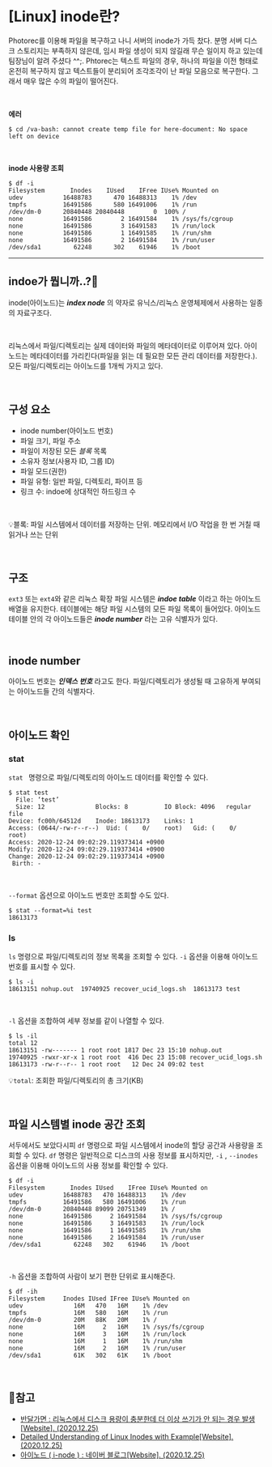 # [Linux] inode란?

Photorec를 이용해 파일을 복구하고 나니 서버의 inode가 가득 찼다. 분명 서버 디스크 스토리지는 부족하지 않은데, 임시 파일 생성이 되지 않길래 무슨 일이지 하고 있는데 팀장님이 알려 주셨다 ^^;. Phtorec는 텍스트 파일의 경우, 하나의 파일을 이전 형태로 온전히 복구하지 않고 텍스트들이 분리되어 조각조각이 난 파일 모음으로 복구한다. 그래서 매우 많은 수의 파일이 떨어진다.

</br>

**에러**

```shell
$ cd /va-bash: cannot create temp file for here-document: No space left on device
```

</br>

**inode 사용량 조회**

```shell
$ df -i 
Filesystem       Inodes    IUsed    IFree IUse% Mounted on 
udev           16488783      470 16488313    1% /dev 
tmpfs          16491586      580 16491006    1% /run 
/dev/dm-0      20840448 20840448        0  100% / 
none           16491586        2 16491584    1% /sys/fs/cgroup 
none           16491586        3 16491583    1% /run/lock 
none           16491586        1 16491585    1% /run/shm 
none           16491586        2 16491584    1% /run/user 
/dev/sda1         62248      302    61946    1% /boot
```

---

##  indoe가 뭡니까..?🧐

inode(아이노드)는 ***index node*** 의 약자로 유닉스/리눅스 운영체제에서 사용하는 일종의 자료구조다.

</br>

리눅스에서 파일/디렉토리는 실제 데이터와 파일의 메타데이터로 이루어져 있다. 아이노드는 메타데이터를 가리킨다(파일을 읽는 데 필요한 모든 관리 데이터를 저장한다.). 모든 파일/디렉토리는 아이노드를 1개씩 가지고 있다.

</br>

## 구성 요소

- inode number(아이노드 번호)
- 파일 크기, 파일 주소
- 파일이 저장된 모든 *블록* 목록
- 소유자 정보(사용자 ID, 그룹 ID)
- 파일 모드(권한)
- 파일 유형: 일반 파일, 디렉토리, 파이프 등
- 링크 수: indoe에 상대적인 하드링크 수

</br>

💡블록: 파일 시스템에서 데이터를 저장하는 단위. 메모리에서 I/O 작업을 한 번 거칠 때 읽거나 쓰는 단위

</br>

## 구조

`ext3` 또는 `ext4`와 같은 리눅스 확장 파일 시스템은 ***indoe table*** 이라고 하는 아이노드 배열을 유지한다. 테이블에는 해당 파일 시스템의 모든 파일 목록이 들어있다. 아이노드 테이블 안의 각 아이노드들은 ***inode number*** 라는 고유 식별자가 있다. 

</br>

## inode number

아이노드 번호는 ***인덱스 번호*** 라고도 한다. 파일/디렉토리가 생성될 때 고유하게 부여되는 아이노드들 간의 식별자다.

</br>

## 아이노드 확인

### stat

`stat ` 명령으로 파일/디렉토리의 아이노드 데이터를 확인할 수 있다.

```shell
$ stat test
  File: ‘test’ 
  Size: 12              Blocks: 8          IO Block: 4096   regular file 
Device: fc00h/64512d    Inode: 18613173    Links: 1 
Access: (0644/-rw-r--r--)  Uid: (    0/    root)   Gid: (    0/    root) 
Access: 2020-12-24 09:02:29.119373414 +0900 
Modify: 2020-12-24 09:02:29.119373414 +0900 
Change: 2020-12-24 09:02:29.119373414 +0900 
 Birth: -
```

</br>

`--format` 옵션으로 아이노드 번호만 조회할 수도 있다.

```shell
$ stat --format=%i test
18613173
```

### ls

`ls` 명령으로 파일/디렉토리의 정보 목록을 조회할 수 있다. `-i`  옵션을 이용해 아이노드번호를 표시할 수 있다. 

```shell
$ ls -i 
18613151 nohup.out  19740925 recover_ucid_logs.sh  18613173 test
```

</br>

`-l` 옵션을 조합하여 세부 정보를 같이 나열할 수 있다.

```shell
$ ls -il 
total 12 
18613151 -rw------- 1 root root 1817 Dec 23 15:10 nohup.out 
19740925 -rwxr-xr-x 1 root root  416 Dec 23 15:08 recover_ucid_logs.sh 
18613173 -rw-r--r-- 1 root root   12 Dec 24 09:02 test
```

💡`total`: 조회한 파일/디렉토리의 총 크기(KB)

</br>

## 파일 시스템별 inode 공간 조회

서두에서도 보았다시피 `df` 명령으로 파일 시스템에서 inode의 할당 공간과 사용량을 조회할 수 있다. `df` 명령은 일반적으로 디스크의 사용 정보를 표시하지만, `-i` , `--inodes` 옵션을 이용해 아이노드의 사용 정보를 확인할 수 있다.

```shell
$ df -i 
Filesystem       Inodes IUsed    IFree IUse% Mounted on 
udev           16488783   470 16488313    1% /dev 
tmpfs          16491586   580 16491006    1% /run 
/dev/dm-0      20840448 89099 20751349    1% / 
none           16491586     2 16491584    1% /sys/fs/cgroup 
none           16491586     3 16491583    1% /run/lock 
none           16491586     1 16491585    1% /run/shm 
none           16491586     2 16491584    1% /run/user 
/dev/sda1         62248   302    61946    1% /boot
```

</br>

`-h` 옵션을 조합하여 사람이 보기 편한 단위로 표시해준다.

```shell
$ df -ih
Filesystem     Inodes IUsed IFree IUse% Mounted on 
udev              16M   470   16M    1% /dev 
tmpfs             16M   580   16M    1% /run 
/dev/dm-0         20M   88K   20M    1% / 
none              16M     2   16M    1% /sys/fs/cgroup 
none              16M     3   16M    1% /run/lock 
none              16M     1   16M    1% /run/shm 
none              16M     2   16M    1% /run/user 
/dev/sda1         61K   302   61K    1% /boot
```

</br>

## 📜참고
- [반달가면 : 리눅스에서 디스크 용량이 충분한데 더 이상 쓰기가 안 되는 경우 발생[Website]. (2020.12.25)](http://bahndal.egloos.com/602209)
- [Detailed Understanding of Linux Inodes with Example[Website]. (2020.12.25)](https://linoxide.com/linux-command/linux-inode)
- [아이노드 ( i-node ) : 네이버 블로그[Website]. (2020.12.25)](https://m.blog.naver.com/PostView.nhn?blogId=s2kiess&logNo=220124665335&proxyReferer=https:%2F%2Fwww.google.com%2F)




